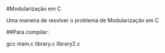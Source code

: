 #Modularização em C

Uma maneira de resolver o problema de Modularização em C

##Para compilar:

gcc main.c library.c library2.c